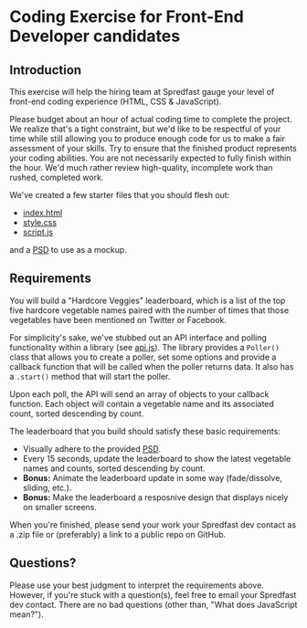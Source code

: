 # Coding Exercise for Front-End Developer candidates

## Introduction

This exercise will help the hiring team at Spredfast gauge your level of front-end coding experience (HTML, CSS & JavaScript).

Please budget about an hour of actual coding time to complete the project. We realize that's a tight constraint, but we'd like to be respectful of your time while still allowing you to produce enough code for us to make a fair assessment of your skills. Try to ensure that the finished product represents your coding abilities. You are not necessarily expected to fully finish within the hour. We'd much rather review high-quality, incomplete work than rushed, completed work.

We've created a few starter files that you should flesh out:

* [index.html](index.html)
* [style.css](css/style.css)
* [script.js](js/script.js)

and a [PSD](Leaderboard.psd) to use as a mockup.

## Requirements

You will build a "Hardcore Veggies" leaderboard, which is a list of the top five hardcore vegetable names paired with the number of times that those vegetables have been mentioned on Twitter or Facebook.

For simplicity's sake, we've stubbed out an API interface and polling functionality within a library (see [api.js](js/api.js)). The library provides a `Poller()` class that allows you to create a poller, set some options and provide a callback function that will be called when the poller returns data. It also has a `.start()` method that will start the poller.

Upon each poll, the API will send an array of objects to your callback function. Each object will contain a vegetable name and its associated count, sorted descending by count.

The leaderboard that you build should satisfy these basic requirements:

* Visually adhere to the provided [PSD](Leaderboard.psd).
* Every 15 seconds, update the leaderboard to show the latest vegetable names and counts, sorted descending by count.
* **Bonus:** Animate the leaderboard update in some way (fade/dissolve, sliding, etc.).
* **Bonus:** Make the leaderboard a resposnive design that displays nicely on smaller screens.

When you're finished, please send your work your Spredfast dev contact as a .zip file or (preferably) a link to a public repo on GitHub.

## Questions?

Please use your best judgment to interpret the requirements above. However, if you're stuck with a question(s), feel free to email your Spredfast dev contact. There are no bad questions (other than, "What does JavaScript mean?").
